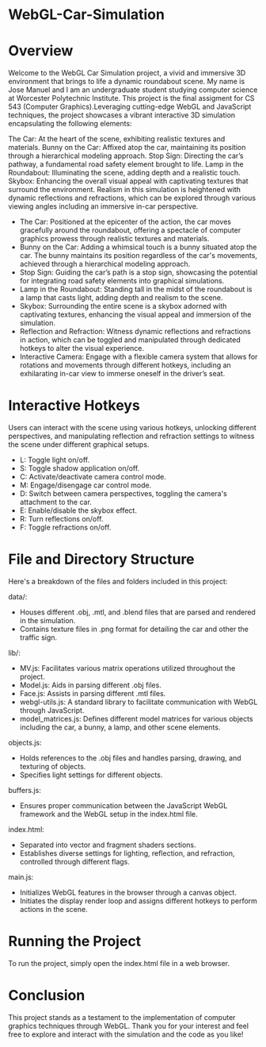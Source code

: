 # WebGL-Car-Simulation


# Overview
Welcome to the WebGL Car Simulation project, a vivid and immersive 3D environment that brings to life a dynamic roundabout scene. My name is Jose Manuel and I am an undergraduate student studying computer science at Worcester Polytechnic Institute. This project is the final assigment for CS 543 (Computer Graphics).Leveraging cutting-edge WebGL and JavaScript techniques, the project showcases a vibrant interactive 3D simulation encapsulating the following elements:

The Car: At the heart of the scene, exhibiting realistic textures and materials.
Bunny on the Car: Affixed atop the car, maintaining its position through a hierarchical modeling approach.
Stop Sign: Directing the car’s pathway, a fundamental road safety element brought to life.
Lamp in the Roundabout: Illuminating the scene, adding depth and a realistic touch.
Skybox: Enhancing the overall visual appeal with captivating textures that surround the environment.
Realism in this simulation is heightened with dynamic reflections and refractions, which can be explored through various viewing angles including an immersive in-car perspective.

- The Car: Positioned at the epicenter of the action, the car moves gracefully around the roundabout, offering a spectacle of computer graphics prowess through realistic textures and materials.
- Bunny on the Car: Adding a whimsical touch is a bunny situated atop the car. The bunny maintains its position regardless of the car's movements, achieved through a hierarchical modeling approach.
- Stop Sign: Guiding the car’s path is a stop sign, showcasing the potential for integrating road safety elements into graphical simulations.
- Lamp in the Roundabout: Standing tall in the midst of the roundabout is a lamp that casts light, adding depth and realism to the scene.
- Skybox: Surrounding the entire scene is a skybox adorned with captivating textures, enhancing the visual appeal and immersion of the simulation.
- Reflection and Refraction: Witness dynamic reflections and refractions in action, which can be toggled and manipulated through dedicated hotkeys to alter the visual experience.
- Interactive Camera: Engage with a flexible camera system that allows for rotations and movements through different hotkeys, including an exhilarating in-car view to immerse oneself in the driver’s seat.

# Interactive Hotkeys
Users can interact with the scene using various hotkeys, unlocking different perspectives, and manipulating reflection and refraction settings to witness the scene under different graphical setups.

- L: Toggle light on/off.
- S: Toggle shadow application on/off.
- C: Activate/deactivate camera control mode.
- M: Engage/disengage car control mode.
- D: Switch between camera perspectives, toggling the camera's attachment to the car.
- E: Enable/disable the skybox effect.
- R: Turn reflections on/off.
- F: Toggle refractions on/off.

# File and Directory Structure
Here's a breakdown of the files and folders included in this project:

data/: 
  - Houses different .obj, .mtl, and .blend files that are parsed and rendered in the simulation.
  - Contains texture files in .png format for detailing the car and other the traffic sign.

lib/:
  - MV.js: Facilitates various matrix operations utilized throughout the project.
  - Model.js: Aids in parsing different .obj files.
  - Face.js: Assists in parsing different .mtl files.
  - webgl-utils.js: A standard library to facilitate communication with WebGL through JavaScript.
  - model_matrices.js: Defines different model matrices for various objects including the car, a bunny, a lamp, and other scene elements.

objects.js: 
  - Holds references to the .obj files and handles parsing, drawing, and texturing of objects. 
  - Specifies light settings for different objects.

buffers.js: 
  - Ensures proper communication between the JavaScript WebGL framework and the WebGL setup in the index.html file.

index.html: 
  - Separated into vector and fragment shaders sections.
  - Establishes diverse settings for lighting, reflection, and refraction, controlled through different flags.

main.js: 
  - Initializes WebGL features in the browser through a canvas object.
  - Initiates the display render loop and assigns different hotkeys to perform actions in the scene.

# Running the Project
To run the project, simply open the index.html file in a web browser.

# Conclusion
This project stands as a testament to the implementation of computer graphics techniques through WebGL. Thank you for your interest and feel free to explore and interact with the simulation and the code as you like! 
